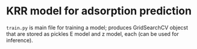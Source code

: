 # KRR model for adsorption prediction

``train.py`` is main file for training a model; produces GridSearchCV objecst that are stored as pickles E model and z model, each (can be used for inference).

